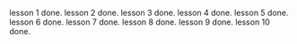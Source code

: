 lesson 1 done.
lesson 2 done.
lesson 3 done.
lesson 4 done.
lesson 5 done.
lesson 6 done.
lesson 7 done.
lesson 8 done.
lesson 9 done.
lesson 10 done.